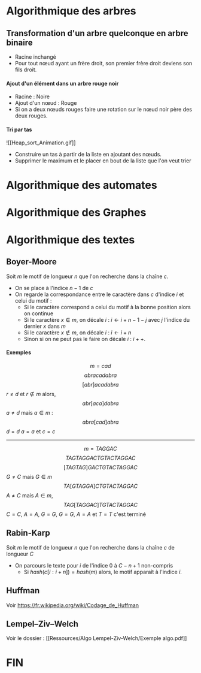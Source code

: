 # Algorithmique des arbres
## Transformation d'un arbre quelconque en arbre binaire
- Racine inchangé
- Pour tout nœud ayant un frère droit, son premier frère droit deviens son fils droit. 

#### Ajout d'un élément dans un arbre rouge noir
- Racine : Noire
- Ajout d'un nœud : Rouge
- Si on a deux nœuds rouges faire une rotation sur le nœud noir père des deux rouges.

#### Tri par tas
![[Heap_sort_Animation.gif]]
- Construire un tas à partir de la liste en ajoutant des nœuds.
- Supprimer le maximum et le placer en bout de la liste que l'on veut trier

# Algorithmique des automates


# Algorithmique des Graphes


# Algorithmique des textes
## Boyer-Moore
Soit $m$ le motif de longueur $n$ que l'on recherche dans la chaîne $c$.
- On se place à l'indice $n-1$ de $c$
- On regarde la correspondance entre le caractère dans $c$ d'indice $i$ et celui du motif : 
  + Si le caractère correspond a celui du motif à la bonne position alors on continue
  + Si le caractère $x \in m$, on décale $i$ : $i \leftarrow i + n-1-j$ avec $j$ l'indice du dernier $x$ dans $m$
  + Si le caractère $x \not\in m$, on décale $i$ : $i \leftarrow i +n$
  + Sinon si on ne peut pas le faire on décale $i$ : $i++$. 

#### Exemples
$$m = cad$$
$$abracadabra$$
$$[abr]acadabra$$
$r \neq d \text{ et } r \not\in m$ alors, 
$$abr[aca]dabra$$
$a \neq d$ mais $a \in m$ : 
$$abra[cad]abra$$
$d = d$ $a=a$ et $c=c$

___
$$m = TAGGAC$$
$$TAGTAGGACTGTACTAGGAC$$
$$[TAGTAG]GACTGTACTAGGAC$$
$G \neq C$ mais $G \in m$
$$TA[GTAGGA]CTGTACTAGGAC$$
$A \neq C$ mais $A \in m$, 
$$TAG[TAGGAC]TGTACTAGGAC$$
$C = C$, $A = A$, $G = G$, $G = G$, $A = A$ et $T = T$ c'est terminé


## Rabin-Karp
Soit $m$ le motif de longueur $n$ que l'on recherche dans la chaîne $c$ de longueur $C$
- On parcours le texte pour $i$ de l'indice $0$ à $C-n+1$ non-compris
  + Si $hash(c[i:i+n]) = hash(m)$ alors, le motif apparaît à l'indice $i$.

## Huffman
Voir https://fr.wikipedia.org/wiki/Codage_de_Huffman

## Lempel–Ziv–Welch
Voir le dossier : [[Ressources/Algo Lempel-Ziv-Welch/Exemple algo.pdf]]


# FIN